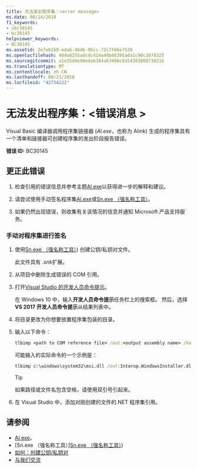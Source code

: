 ```yaml
---
title: 无法发出程序集：<error message>
ms.date: 08/14/2018
f1_keywords:
- vbc30145
- bc30145
helpviewer_keywords:
- BC30145
ms.assetid: 2e7eb2b9-eda6-4bdb-95cc-72c7f0be7528
ms.openlocfilehash: 404a8255adcdc414a40b40395ada1c90c1078325
ms.sourcegitcommit: a1e35d4e94edab384a63406c0a5438306873031b
ms.translationtype: MT
ms.contentlocale: zh-CN
ms.lasthandoff: 08/21/2018
ms.locfileid: "42754222"
---
```

# <a name="unable-to-emit-assembly-error-message"></a>无法发出程序集：\<错误消息 >

Visual Basic 编译器调用程序集链接器 (*Al.exe*，也称为 Alink) 生成的程序集具有一个清单和链接器可创建程序集的发出阶段报告错误。

**错误 ID:** BC30145

## <a name="to-correct-this-error"></a>更正此错误

1. 检查引用的错误信息并参考主题[Al.exe](../../../framework/tools/al-exe-assembly-linker.md)以获得进一步的解释和建议。

2. 请尝试使用手动签名程序集[Al.exe](../../../framework/tools/al-exe-assembly-linker.md)或[Sn.exe （强名称工具）](../../../framework/tools/sn-exe-strong-name-tool.md)。

3. 如果仍然出现错误，则收集有关该情况的信息并通知 Microsoft 产品支持服务。

### <a name="to-sign-the-assembly-manually"></a>手动对程序集进行签名

1. 使用[Sn.exe （强名称工具）](../../../framework/tools/sn-exe-strong-name-tool.md)) 创建公钥/私钥对文件。

   此文件具有 *.snk*扩展。

2. 从项目中删除生成错误的 COM 引用。

3. 打开[Visual Studio 的开发人员命令提示](../../../framework/tools/developer-command-prompt-for-vs.md)。

   在 Windows 10 中，输入**开发人员命令提示**任务栏上的搜索框。 然后，选择**VS 2017 开发人员命令提示**从结果列表中。

4. 将目录更改为你想要放置程序集包装的目录。

5. 输入以下命令：

    ```cmd
    tlbimp <path to COM reference file> /out:<output assembly name> /keyfile:<path to .snk file>
    ```

   可能输入的实际命令的一个示例是：

    ```cmd
    tlbimp c:\windows\system32\msi.dll /out:Interop.WindowsInstaller.dll /keyfile:"c:\documents and settings\mykey.snk"
    ```

   > [!TIP]
   > 如果路径或文件名包含空格，请使用双引号引起来。

6. 在 Visual Studio 中，添加对刚创建的文件的.NET 程序集引用。

## <a name="see-also"></a>请参阅

- [Al.exe](../../../framework/tools/al-exe-assembly-linker.md)。
- [Sn.exe （强名称工具）][Sn.exe （强名称工具）](../../../framework/tools/sn-exe-strong-name-tool.md))
- [如何：创建公钥/私钥对](../../../framework/app-domains/how-to-create-a-public-private-key-pair.md)
- [与我们交流](/visualstudio/ide/talk-to-us)